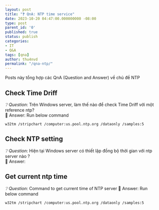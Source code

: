 ```yaml
---
layout: post
title: "❓ QnA: NTP time service"
date: 2023-10-20 04:47:00.000000000 -08:00
type: post
parent_id: '0'
published: true
status: publish
categories:
- IT
- Q&A
tags: [qna]
author: thu4nvd
permalink: "/qna-ntp/"
---
```


Posts này tổng hợp các QnA (Question and Answer) về chủ đề NTP

## Check Time Driff
   *❔ Question*: Trên Windows server, làm thế nào để check Time Driff với một reference ntp?  
   🚩 Answer: Run below command
   ```
   w32tm /stripchart /computer:us.pool.ntp.org /dataonly /samples:5
   ```

## Check NTP setting
   *❔ Question*: Hiện tại Windows server có thiết lập đồng bộ thời gian với ntp server nào ?  
   🚩 Answer:

## Get current ntp time
   *❔ Question*: Command to get current time of NTP server 
   🚩 Answer: Run below command  
   ```
   w32tm /stripchart /computer:us.pool.ntp.org /dataonly /samples:5
   ```
   
